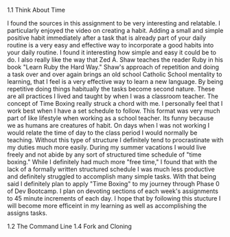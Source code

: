 1.1 Think About Time

I found the sources in this assignment to be very interesting and relatable. I particularly enjoyed the video on creating a habit. Adding a small and simple positive habit immediately after a task that is already part of your daily routine is a very easy and effective way to incorporate a good habits into your daily routine. I found it interesting how simple and easy it could be to do. I also really like the way that Zed A. Shaw teaches the reader Ruby in his book "Learn Ruby the Hard Way." Shaw's approach of repetition and doing a task over and over again brings an old school Catholic School mentality to learning, that I feel is a very effective way to learn a new language. By being repetitive doing things habitually the tasks become second nature. These are all practices I lived and taught by when I was a classroom teacher. The concept of Time Boxing really struck a chord with me. I personally feel that I work best when I have a set schedule to follow. This format was very much part of like lifestyle when working as a school teacher. Its funny because we as humans are creatures of habit. On days when I was not working I would relate the time of day to the class period I would normally be teaching. Without this type of structure I definitely tend to procrastinate with my duties much more easily. During my summer vacations I would live freely and not abide by any sort of structured time schedule of "time boxing." While I definitely had much more "free time," I found that with the lack of a formally written structured schedule I was much less productive and definitely struggled to accomplish many simple tasks. With that being said I definitely plan to apply "Time Boxing" to my journey through Phase 0 of Dev Bootcamp. I plan on devoting sections of each week's assignments to 45 minute increments of each day. I hope that by foilowing this stucture I will become more efficeint in my learning as well as accomplishing the assigns tasks. 

1.2 The Command Line
1.4 Fork and Cloning
